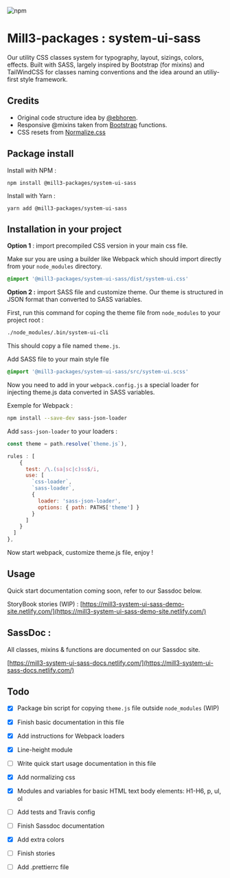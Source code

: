 ![npm](https://img.shields.io/npm/v/@mill3-packages/system-ui-sass?style=for-the-badge)


# Mill3-packages : system-ui-sass

Our utility CSS classes system for typography, layout, sizings, colors, effects. Built with SASS, largely inspired by Bootstrap (for mixins) and TailWindCSS for classes naming conventions and the idea around an utiliy-first style framework.

## Credits

* Original code structure idea by [@ebhoren](https://github.com/ebhoren).
* Responsive @mixins taken from [Bootstrap](https://github.com/twbs/bootstrap) functions.
* CSS resets from [Normalize.css](github.com/necolas/normalize.css)

## Package install

Install with NPM :

```npm install @mill3-packages/system-ui-sass```

Install with Yarn :

```yarn add @mill3-packages/system-ui-sass```

## Installation in your project

**Option 1** : import precompiled CSS version in your main css file.

Make sur you are using a builder like Webpack which should import directly from your ```node_modules``` directory.

```css
@import '@mill3-packages/system-ui-sass/dist/system-ui.css'
```

**Option 2 :** import SASS file and customize theme. Our theme is structured in JSON format than converted to SASS variables.

First, run this command for coping the theme file from ```node_modules``` to your project root :

```bash
./node_modules/.bin/system-ui-cli
```

This should copy a file named ```theme.js```.

Add SASS file to your main style file

```css
@import '@mill3-packages/system-ui-sass/src/system-ui.scss'
```

Now you need to add in your ```webpack.config.js``` a special loader for injecting theme.js data converted in SASS variables.

Exemple for Webpack :

```bash
npm install --save-dev sass-json-loader
```

Add ```sass-json-loader``` to your loaders :

```javascript
const theme = path.resolve(`theme.js`),

rules : [
    {
      test: /\.(sa|sc|c)ss$/i,
      use: [
        `css-loader`,
        `sass-loader`,
        {
          loader: 'sass-json-loader',
          options: { path: PATHS['theme'] }
        }
      ]
    }
  ]
},
```

Now start webpack, customize theme.js file, enjoy !

## Usage

Quick start documentation coming soon, refer to our Sassdoc below.

StoryBook stories (WIP) : [https://mill3-system-ui-sass-demo-site.netlify.com/](https://mill3-system-ui-sass-demo-site.netlify.com/)

## SassDoc :

All classes, mixins & functions are documented on our Sassdoc site.

[https://mill3-system-ui-sass-docs.netlify.com/](https://mill3-system-ui-sass-docs.netlify.com/)

## Todo

- [X] Package bin script for copying `theme.js` file outside `node_modules` (WIP)
- [X] Finish basic documentation in this file
- [x] Add instructions for Webpack loaders
- [X] Line-height module
- [ ] Write quick start usage documentation in this file
- [X] Add normalizing css
- [X] Modules and variables for basic HTML text body elements: H1-H6, p, ul, ol
- [ ] Add tests and Travis config
- [ ] Finish Sassdoc documentation
- [X] Add extra colors
- [ ] Finish stories
- [ ] Add .prettierrc file


